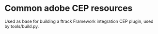 # Common adobe CEP resources

Used as base for building a ftrack Framework integration CEP plugin, used by tools/build.py.
